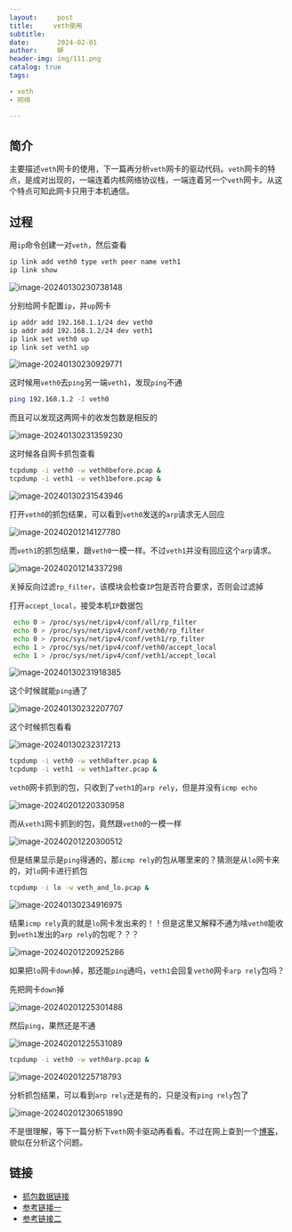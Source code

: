 ```yaml
---
layout:     post   				   
title:     veth使用			
subtitle:  
date:       2024-02-01				
author:     婷                              
header-img: img/111.png 	
catalog: true 						
tags:								

- veth
- 网络

---
```






## 简介

主要描述`veth`网卡的使用，下一篇再分析`veth`网卡的驱动代码。`veth`网卡的特点，是成对出现的，一端连着内核网络协议栈，一端连着另一个`veth`网卡。从这个特点可知此网卡只用于本机通信。





## 过程

用`ip`命令创建一对`veth`，然后查看

```bash
ip link add veth0 type veth peer name veth1
ip link show
```



![image-20240130230738148](https://raw.githubusercontent.com/copyright1999/image-typora-markdown/main/veth/image-20240130230738148.png)



分别给网卡配置`ip`，并`up`网卡

```bash
ip addr add 192.168.1.1/24 dev veth0
ip addr add 192.168.1.2/24 dev veth1
ip link set veth0 up
ip link set veth1 up
```



![image-20240130230929771](https://raw.githubusercontent.com/copyright1999/image-typora-markdown/main/veth/image-20240130230929771.png)

这时候用`veth0`去`ping`另一端`veth1`，发现`ping`不通

```bash
ping 192.168.1.2 -I veth0
```



而且可以发现这两网卡的收发包数是相反的

![image-20240130231359230](https://raw.githubusercontent.com/copyright1999/image-typora-markdown/main/veth/image-20240130231359230.png)



这时候各自网卡抓包查看

```bash
tcpdump -i veth0 -w veth0before.pcap &
tcpdump -i veth1 -w veth1before.pcap &
```



![image-20240130231543946](https://raw.githubusercontent.com/copyright1999/image-typora-markdown/main/veth/image-20240130231543946.png)



打开`veth0`的抓包结果，可以看到`veth0`发送的`arp`请求无人回应

![image-20240201214127780](https://raw.githubusercontent.com/copyright1999/image-typora-markdown/main/veth/image-20240201214127780.png)



而`veth1`的抓包结果，跟`veth0`一模一样。不过`veth1`并没有回应这个`arp`请求。

![image-20240201214337298](https://raw.githubusercontent.com/copyright1999/image-typora-markdown/main/veth/image-20240201214337298.png)



关掉反向过滤`rp_filter`，该模块会检查`IP`包是否符合要求，否则会过滤掉

打开`accept_local`，接受本机`IP`数据包

```bash
 echo 0 > /proc/sys/net/ipv4/conf/all/rp_filter
 echo 0 > /proc/sys/net/ipv4/conf/veth0/rp_filter
 echo 0 > /proc/sys/net/ipv4/conf/veth1/rp_filter
 echo 1 > /proc/sys/net/ipv4/conf/veth0/accept_local
 echo 1 > /proc/sys/net/ipv4/conf/veth1/accept_local
```



![image-20240130231918385](https://raw.githubusercontent.com/copyright1999/image-typora-markdown/main/veth/image-20240130231918385.png)

这个时候就能`ping`通了

![image-20240130232207707](https://raw.githubusercontent.com/copyright1999/image-typora-markdown/main/veth/image-20240130232207707.png)





这个时候抓包看看

![image-20240130232317213](https://raw.githubusercontent.com/copyright1999/image-typora-markdown/main/veth/image-20240130232317213.png)



```bash
tcpdump -i veth0 -w veth0after.pcap &
tcpdump -i veth1 -w veth1after.pcap &
```



`veth0`网卡抓到的包，只收到了`veth1`的`arp rely`，但是并没有`icmp echo`

![image-20240201220330958](https://raw.githubusercontent.com/copyright1999/image-typora-markdown/main/veth/image-20240201220330958.png)



而从`veth1`网卡抓到的包，竟然跟`veth0`的一模一样

![image-20240201220300512](https://raw.githubusercontent.com/copyright1999/image-typora-markdown/main/veth/image-20240201220300512.png)



但是结果显示是`ping`得通的，那`icmp rely`的包从哪里来的？猜测是从`lo`网卡来的，对`lo`网卡进行抓包

```bash
tcpdump -i lo -w veth_and_lo.pcap &
```



![image-20240130234916975](https://raw.githubusercontent.com/copyright1999/image-typora-markdown/main/veth/image-20240130234916975.png)



结果`icmp rely`真的就是`lo`网卡发出来的！！但是这里又解释不通为啥`veth0`能收到`veth1`发出的`arp rely`的包呢？？？

![image-20240201220925286](https://raw.githubusercontent.com/copyright1999/image-typora-markdown/main/veth/image-20240201220925286.png)





如果把`lo`网卡`down`掉，那还能`ping`通吗，`veth1`会回复`veth0`网卡`arp rely`包吗？

先把网卡`down`掉

![image-20240201225301488](https://raw.githubusercontent.com/copyright1999/image-typora-markdown/main/veth/image-20240201225301488.png)

然后`ping`，果然还是不通

![image-20240201225531089](https://raw.githubusercontent.com/copyright1999/image-typora-markdown/main/veth/image-20240201225531089.png)



```bash
tcpdump -i veth0 -w veth0arp.pcap &
```



![image-20240201225718793](https://raw.githubusercontent.com/copyright1999/image-typora-markdown/main/veth/image-20240201225718793.png)



分析抓包结果，可以看到`arp rely`还是有的，只是没有`ping rely`包了

![image-20240201230651890](https://raw.githubusercontent.com/copyright1999/image-typora-markdown/main/veth/image-20240201230651890.png)



不是很理解，等下一篇分析下`veth`网卡驱动再看看。不过在网上查到一个[博客](https://blog.csdn.net/whenloce/article/details/88083123)，貌似在分析这个问题。



## 链接

- [抓包数据链接](https://github.com/copyright1999/image-typora-markdown/tree/main/veth)
- [参考链接一](https://blog.csdn.net/whenloce/article/details/88083123)
- [参考链接二](https://segmentfault.com/a/1190000009251098)











